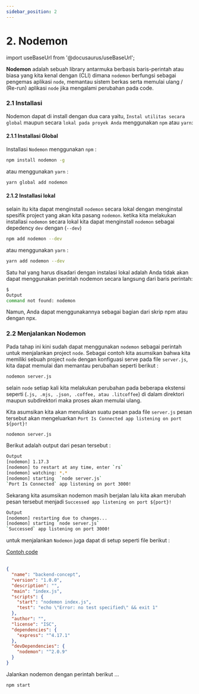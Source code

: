 ```yaml
---
sidebar_position: 2
---
```


# 2. Nodemon

import useBaseUrl from '@docusaurus/useBaseUrl';

**Nodemon** adalah sebuah library antarmuka berbasis baris-perintah atau biasa yang kita kenal dengan (CLI) dimana `nodemon` berfungsi sebagai pengemas aplikasi `node`, memantau sistem berkas serta memulai ulang / (Re-run) aplikasi `node` jika mengalami perubahan pada code.

### 2.1 Installasi

Nodemon dapat di install dengan dua cara yaitu, `Instal utilitas secara global` maupun secara `lokal pada proyek Anda` menggunakan `npm` atau `yarn`:

#### 2.1.1 Installasi Global

Installasi `Nodemon` menggunakan `npm` :

```bash
npm install nodemon -g
```

atau menggunakan `yarn` :

```bash
yarn global add nodemon
```

#### 2.1.2 Installasi lokal

selain itu kita dapat menginstall `nodemon` secara lokal dengan menginstal spesifik project yang akan kita pasang `nodemon`. ketika kita melakukan installasi `nodemon` secara lokal kita dapat menginstall `nodemon` sebagai depedency `dev` dengan (`--dev`)

```bash
npm add nodemon --dev
```

atau menggunakan `yarn` :

```bash
yarn add nodemon --dev
```

Satu hal yang harus disadari dengan instalasi lokal adalah Anda tidak akan dapat menggunakan perintah nodemon secara langsung dari baris perintah:

```bash
$
Output
command not found: nodemon
```

Namun, Anda dapat menggunakannya sebagai bagian dari skrip npm atau dengan npx.

### 2.2 Menjalankan Nodemon

Pada tahap ini kini sudah dapat menggunakan `nodemon` sebagai perintah untuk menjalankan project `node`. Sebagai contoh kita asumsikan bahwa kita memiliki sebuah project `node` dengan konfiguasi serve pada file `server.js`, kita dapat memulai dan memantau perubahan seperti berikut :

```bash
nodemon server.js
```

selain `node` setiap kali kita melakukan perubahan pada beberapa ekstensi seperti (`.js, .mjs, .json, .coffee, atau .litcoffee`) di dalam direktori maupun subdirektori maka proses akan memulai ulang.

Kita asumsikan kita akan menuliskan suatu pesan pada file `server.js` pesan tersebut akan mengeluarkan `Port Is Connected app listening on port ${port}!`

```bash
nodemon server.js
```

Berikut adalah output dari pesan tersebut :

```bash
Output
[nodemon] 1.17.3
[nodemon] to restart at any time, enter `rs`
[nodemon] watching: *.*
[nodemon] starting  `node server.js`
`Port Is Connected` app listening on port 3000!
```

Sekarang kita asumsikan nodemon masih berjalan lalu kita akan merubah pesan tersebut menjadi `Successed app listening on port ${port}!`

```bash
Output
[nodemon] restarting due to changes...
[nodemon] starting `node server.js`
`Successed` app listening on port 3000!
```

untuk menjalankan `Nodemon` juga dapat di setup seperti file berikut :

<a class="btn-example-code" href="https://github.com/demo-dumbways/ebook-code-results-stage-2-backend/blob/2-expressjs-fundamental/package.json">
Contoh code
</a>

<br />
<br />

```json {7} title=package.json
{
  "name": "backend-concept",
  "version": "1.0.0",
  "description": "",
  "main": "index.js",
  "scripts": {
    "start": "nodemon index.js",
    "test": "echo \"Error: no test specified\" && exit 1"
  },
  "author": "",
  "license": "ISC",
  "dependencies": {
    "express": "^4.17.1"
  },
  "devDependencies": {
    "nodemon": "^2.0.9"
  }
}
```

Jalankan nodemon dengan perintah berikut ...

```
npm start
```
